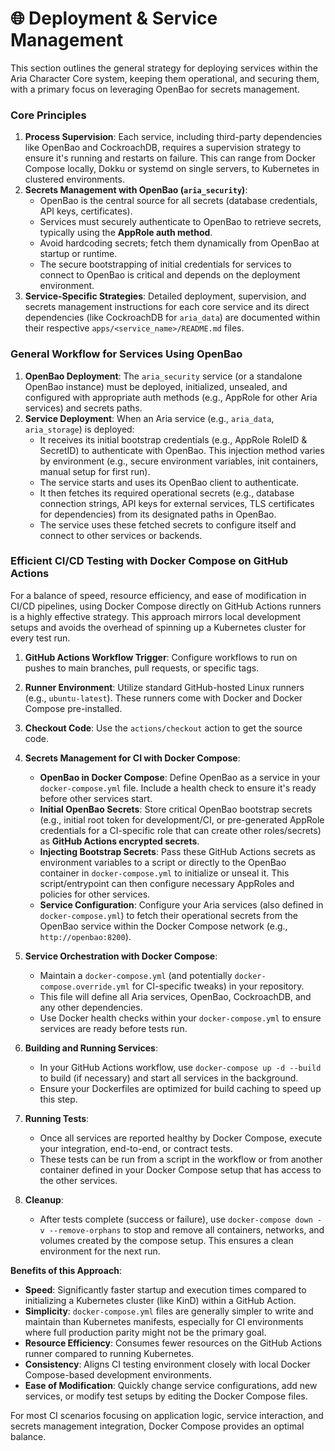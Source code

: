 # 🌐 Deployment & Service Management

This section outlines the general strategy for deploying services within the Aria Character Core system, keeping them operational, and securing them, with a primary focus on leveraging OpenBao for secrets management.

### Core Principles

1.  **Process Supervision**: Each service, including third-party dependencies like OpenBao and CockroachDB, requires a supervision strategy to ensure it's running and restarts on failure. This can range from Docker Compose locally, Dokku or systemd on single servers, to Kubernetes in clustered environments.
2.  **Secrets Management with OpenBao (`aria_security`)**:
    - OpenBao is the central source for all secrets (database credentials, API keys, certificates).
    - Services must securely authenticate to OpenBao to retrieve secrets, typically using the **AppRole auth method**.
    - Avoid hardcoding secrets; fetch them dynamically from OpenBao at startup or runtime.
    - The secure bootstrapping of initial credentials for services to connect to OpenBao is critical and depends on the deployment environment.
3.  **Service-Specific Strategies**: Detailed deployment, supervision, and secrets management instructions for each core service and its direct dependencies (like CockroachDB for `aria_data`) are documented within their respective `apps/<service_name>/README.md` files.

### General Workflow for Services Using OpenBao

1.  **OpenBao Deployment**: The `aria_security` service (or a standalone OpenBao instance) must be deployed, initialized, unsealed, and configured with appropriate auth methods (e.g., AppRole for other Aria services) and secrets paths.
2.  **Service Deployment**: When an Aria service (e.g., `aria_data`, `aria_storage`) is deployed:
    - It receives its initial bootstrap credentials (e.g., AppRole RoleID & SecretID) to authenticate with OpenBao. This injection method varies by environment (e.g., secure environment variables, init containers, manual setup for first run).
    - The service starts and uses its OpenBao client to authenticate.
    - It then fetches its required operational secrets (e.g., database connection strings, API keys for external services, TLS certificates for dependencies) from its designated paths in OpenBao.
    - The service uses these fetched secrets to configure itself and connect to other services or backends.

### Efficient CI/CD Testing with Docker Compose on GitHub Actions

For a balance of speed, resource efficiency, and ease of modification in CI/CD pipelines, using Docker Compose directly on GitHub Actions runners is a highly effective strategy. This approach mirrors local development setups and avoids the overhead of spinning up a Kubernetes cluster for every test run.

1.  **GitHub Actions Workflow Trigger**: Configure workflows to run on pushes to main branches, pull requests, or specific tags.

2.  **Runner Environment**: Utilize standard GitHub-hosted Linux runners (e.g., `ubuntu-latest`). These runners come with Docker and Docker Compose pre-installed.

3.  **Checkout Code**: Use the `actions/checkout` action to get the source code.

4.  **Secrets Management for CI with Docker Compose**:
    *   **OpenBao in Docker Compose**: Define OpenBao as a service in your `docker-compose.yml` file. Include a health check to ensure it's ready before other services start.
    *   **Initial OpenBao Secrets**: Store critical OpenBao bootstrap secrets (e.g., initial root token for development/CI, or pre-generated AppRole credentials for a CI-specific role that can create other roles/secrets) as **GitHub Actions encrypted secrets**.
    *   **Injecting Bootstrap Secrets**: Pass these GitHub Actions secrets as environment variables to a script or directly to the OpenBao container in `docker-compose.yml` to initialize or unseal it. This script/entrypoint can then configure necessary AppRoles and policies for other services.
    *   **Service Configuration**: Configure your Aria services (also defined in `docker-compose.yml`) to fetch their operational secrets from the OpenBao service within the Docker Compose network (e.g., `http://openbao:8200`).

5.  **Service Orchestration with Docker Compose**:
    *   Maintain a `docker-compose.yml` (and potentially `docker-compose.override.yml` for CI-specific tweaks) in your repository.
    *   This file will define all Aria services, OpenBao, CockroachDB, and any other dependencies.
    *   Use Docker health checks within your `docker-compose.yml` to ensure services are ready before tests run.

6.  **Building and Running Services**:
    *   In your GitHub Actions workflow, use `docker-compose up -d --build` to build (if necessary) and start all services in the background.
    *   Ensure your Dockerfiles are optimized for build caching to speed up this step.

7.  **Running Tests**:
    *   Once all services are reported healthy by Docker Compose, execute your integration, end-to-end, or contract tests.
    *   These tests can be run from a script in the workflow or from another container defined in your Docker Compose setup that has access to the other services.

8.  **Cleanup**:
    *   After tests complete (success or failure), use `docker-compose down -v --remove-orphans` to stop and remove all containers, networks, and volumes created by the compose setup. This ensures a clean environment for the next run.

**Benefits of this Approach**:
*   **Speed**: Significantly faster startup and execution times compared to initializing a Kubernetes cluster (like KinD) within a GitHub Action.
*   **Simplicity**: `docker-compose.yml` files are generally simpler to write and maintain than Kubernetes manifests, especially for CI environments where full production parity might not be the primary goal.
*   **Resource Efficiency**: Consumes fewer resources on the GitHub Actions runner compared to running Kubernetes.
*   **Consistency**: Aligns CI testing environment closely with local Docker Compose-based development environments.
*   **Ease of Modification**: Quickly change service configurations, add new services, or modify test setups by editing the Docker Compose files.

For most CI scenarios focusing on application logic, service interaction, and secrets management integration, Docker Compose provides an optimal balance.
